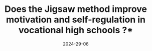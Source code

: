 ---
title: " Does the Jigsaw method improve motivation and self-regulation in vocational high schools ?*"
collection: publications
permalink: /publication/2024-regulation
date: 2024-29-06
venue: 'Contemporary Educational Psychology'
paperurl: '/files/pdf/research/Riant et al. (2024) Jigsaw and self-regulation'
link: 'https://doi.org/10.1016/j.cedpsych.2024.102278'
citation: 'Riant, et al. 2024. &quot;Does the Jigsaw method improve motivation and self-regulation in vocational high schools? .&quot;<i>Contemporary Educational Psychology</i>.  doi:102278'
---